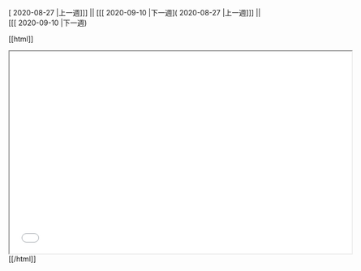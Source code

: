 [ 2020-08-27 |上一週]]] || [[[ 2020-09-10 |下一週]( 2020-08-27 |上一週]]] || [[[ 2020-09-10 |下一週)



[[html]]
<iframe src='<http://pad.hackingthursday.org>  ?showControls=true&showChat=true&showLineNumbers=true&useMonospaceFont=false' width=675 height=400></iframe>
[[/html]]